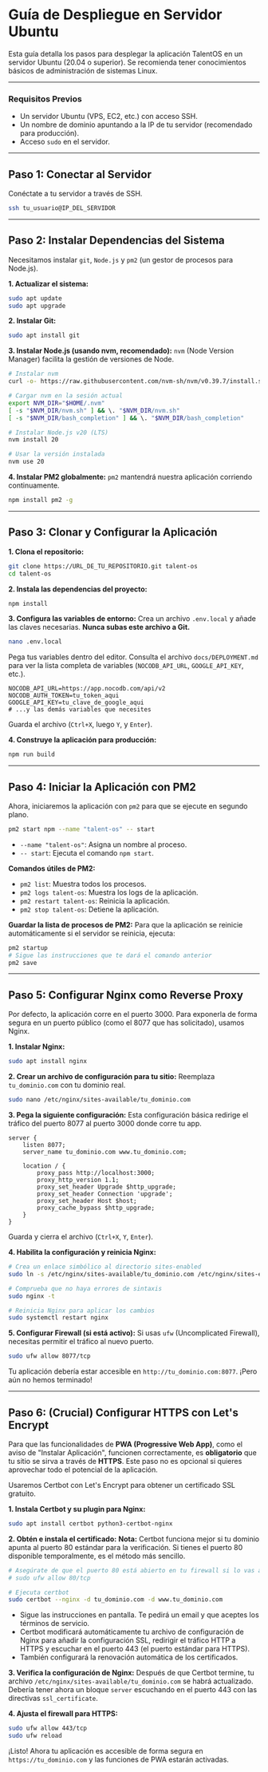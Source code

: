 # Guía de Despliegue en Servidor Ubuntu

Esta guía detalla los pasos para desplegar la aplicación TalentOS en un servidor Ubuntu (20.04 o superior). Se recomienda tener conocimientos básicos de administración de sistemas Linux.

---

### Requisitos Previos

-   Un servidor Ubuntu (VPS, EC2, etc.) con acceso SSH.
-   Un nombre de dominio apuntando a la IP de tu servidor (recomendado para producción).
-   Acceso `sudo` en el servidor.

---

## Paso 1: Conectar al Servidor

Conéctate a tu servidor a través de SSH.

```bash
ssh tu_usuario@IP_DEL_SERVIDOR
```

---

## Paso 2: Instalar Dependencias del Sistema

Necesitamos instalar `git`, `Node.js` y `pm2` (un gestor de procesos para Node.js).

**1. Actualizar el sistema:**
```bash
sudo apt update
sudo apt upgrade
```

**2. Instalar Git:**
```bash
sudo apt install git
```

**3. Instalar Node.js (usando nvm, recomendado):**
`nvm` (Node Version Manager) facilita la gestión de versiones de Node.

```bash
# Instalar nvm
curl -o- https://raw.githubusercontent.com/nvm-sh/nvm/v0.39.7/install.sh | bash

# Cargar nvm en la sesión actual
export NVM_DIR="$HOME/.nvm"
[ -s "$NVM_DIR/nvm.sh" ] && \. "$NVM_DIR/nvm.sh"
[ -s "$NVM_DIR/bash_completion" ] && \. "$NVM_DIR/bash_completion"

# Instalar Node.js v20 (LTS)
nvm install 20

# Usar la versión instalada
nvm use 20
```

**4. Instalar PM2 globalmente:**
`pm2` mantendrá nuestra aplicación corriendo continuamente.

```bash
npm install pm2 -g
```

---

## Paso 3: Clonar y Configurar la Aplicación

**1. Clona el repositorio:**
```bash
git clone https://URL_DE_TU_REPOSITORIO.git talent-os
cd talent-os
```

**2. Instala las dependencias del proyecto:**
```bash
npm install
```

**3. Configura las variables de entorno:**
Crea un archivo `.env.local` y añade las claves necesarias. **Nunca subas este archivo a Git.**

```bash
nano .env.local
```

Pega tus variables dentro del editor. Consulta el archivo `docs/DEPLOYMENT.md` para ver la lista completa de variables (`NOCODB_API_URL`, `GOOGLE_API_KEY`, etc.).

```
NOCODB_API_URL=https://app.nocodb.com/api/v2
NOCODB_AUTH_TOKEN=tu_token_aqui
GOOGLE_API_KEY=tu_clave_de_google_aqui
# ...y las demás variables que necesites
```

Guarda el archivo (`Ctrl+X`, luego `Y`, y `Enter`).

**4. Construye la aplicación para producción:**
```bash
npm run build
```

---

## Paso 4: Iniciar la Aplicación con PM2

Ahora, iniciaremos la aplicación con `pm2` para que se ejecute en segundo plano.

```bash
pm2 start npm --name "talent-os" -- start
```

-   `--name "talent-os"`: Asigna un nombre al proceso.
-   `-- start`: Ejecuta el comando `npm start`.

**Comandos útiles de PM2:**
-   `pm2 list`: Muestra todos los procesos.
-   `pm2 logs talent-os`: Muestra los logs de la aplicación.
-   `pm2 restart talent-os`: Reinicia la aplicación.
-   `pm2 stop talent-os`: Detiene la aplicación.

**Guardar la lista de procesos de PM2:**
Para que la aplicación se reinicie automáticamente si el servidor se reinicia, ejecuta:

```bash
pm2 startup
# Sigue las instrucciones que te dará el comando anterior
pm2 save
```

---

## Paso 5: Configurar Nginx como Reverse Proxy

Por defecto, la aplicación corre en el puerto 3000. Para exponerla de forma segura en un puerto público (como el 8077 que has solicitado), usamos Nginx.

**1. Instalar Nginx:**
```bash
sudo apt install nginx
```

**2. Crear un archivo de configuración para tu sitio:**
Reemplaza `tu_dominio.com` con tu dominio real.

```bash
sudo nano /etc/nginx/sites-available/tu_dominio.com
```

**3. Pega la siguiente configuración:**
Esta configuración básica redirige el tráfico del puerto 8077 al puerto 3000 donde corre tu app.

```nginx
server {
    listen 8077;
    server_name tu_dominio.com www.tu_dominio.com;

    location / {
        proxy_pass http://localhost:3000;
        proxy_http_version 1.1;
        proxy_set_header Upgrade $http_upgrade;
        proxy_set_header Connection 'upgrade';
        proxy_set_header Host $host;
        proxy_cache_bypass $http_upgrade;
    }
}
```

Guarda y cierra el archivo (`Ctrl+X`, `Y`, `Enter`).

**4. Habilita la configuración y reinicia Nginx:**

```bash
# Crea un enlace simbólico al directorio sites-enabled
sudo ln -s /etc/nginx/sites-available/tu_dominio.com /etc/nginx/sites-enabled/

# Comprueba que no haya errores de sintaxis
sudo nginx -t

# Reinicia Nginx para aplicar los cambios
sudo systemctl restart nginx
```

**5. Configurar Firewall (si está activo):**
Si usas `ufw` (Uncomplicated Firewall), necesitas permitir el tráfico al nuevo puerto.
```bash
sudo ufw allow 8077/tcp
```

Tu aplicación debería estar accesible en `http://tu_dominio.com:8077`. ¡Pero aún no hemos terminado!

---

## Paso 6: (Crucial) Configurar HTTPS con Let's Encrypt

Para que las funcionalidades de **PWA (Progressive Web App)**, como el aviso de "Instalar Aplicación", funcionen correctamente, es **obligatorio** que tu sitio se sirva a través de **HTTPS**. Este paso no es opcional si quieres aprovechar todo el potencial de la aplicación.

Usaremos Certbot con Let's Encrypt para obtener un certificado SSL gratuito.

**1. Instala Certbot y su plugin para Nginx:**
```bash
sudo apt install certbot python3-certbot-nginx
```

**2. Obtén e instala el certificado:**
**Nota:** Certbot funciona mejor si tu dominio apunta al puerto 80 estándar para la verificación. Si tienes el puerto 80 disponible temporalmente, es el método más sencillo.

```bash
# Asegúrate de que el puerto 80 está abierto en tu firewall si lo vas a usar
# sudo ufw allow 80/tcp

# Ejecuta certbot
sudo certbot --nginx -d tu_dominio.com -d www.tu_dominio.com
```

-   Sigue las instrucciones en pantalla. Te pedirá un email y que aceptes los términos de servicio.
-   Certbot modificará automáticamente tu archivo de configuración de Nginx para añadir la configuración SSL, redirigir el tráfico HTTP a HTTPS y escuchar en el puerto 443 (el puerto estándar para HTTPS).
-   También configurará la renovación automática de los certificados.

**3. Verifica la configuración de Nginx:**
Después de que Certbot termine, tu archivo `/etc/nginx/sites-available/tu_dominio.com` se habrá actualizado. Debería tener ahora un bloque `server` escuchando en el puerto 443 con las directivas `ssl_certificate`.

**4. Ajusta el firewall para HTTPS:**
```bash
sudo ufw allow 443/tcp
sudo ufw reload
```

¡Listo! Ahora tu aplicación es accesible de forma segura en `https://tu_dominio.com` y las funciones de PWA estarán activadas.

